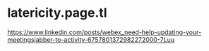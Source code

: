 # latericity.page.tl
https://www.linkedin.com/posts/webex_need-help-updating-your-meetingsjabber-to-activity-6757801372982272000-7Luu
